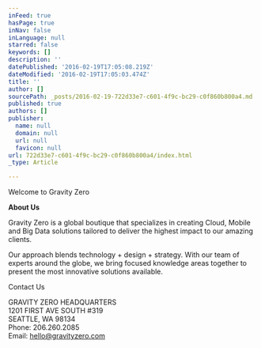 ```yaml
---
inFeed: true
hasPage: true
inNav: false
inLanguage: null
starred: false
keywords: []
description: ''
datePublished: '2016-02-19T17:05:08.219Z'
dateModified: '2016-02-19T17:05:03.474Z'
title: ''
author: []
sourcePath: _posts/2016-02-19-722d33e7-c601-4f9c-bc29-c0f860b800a4.md
published: true
authors: []
publisher:
  name: null
  domain: null
  url: null
  favicon: null
url: 722d33e7-c601-4f9c-bc29-c0f860b800a4/index.html
_type: Article

---
```

Welcome to Gravity Zero

**About Us**

Gravity Zero is a global boutique that specializes in creating Cloud, Mobile and Big Data solutions tailored to deliver the highest impact to our amazing clients.

Our approach blends technology + design + strategy. With our team of experts around the globe, we bring focused knowledge areas together to present the most innovative solutions available.

Contact Us

GRAVITY ZERO HEADQUARTERS  
1201 FIRST AVE SOUTH \#319  
SEATTLE, WA 98134  
Phone: 206.260.2085  
Email: hello@gravityzero.com